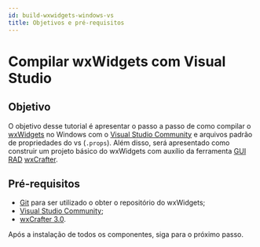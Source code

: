 ```yaml
---
id: build-wxwidgets-windows-vs
title: Objetivos e pré-requisitos
---
```


# Compilar wxWidgets com Visual Studio

## Objetivo
O objetivo desse tutorial é apresentar o passo a passo de como compilar o [wxWidgets](https://www.wxwidgets.org/) no Windows com o [Visual Studio Community](https://visualstudio.microsoft.com/pt-br/vs/community/) e arquivos padrão de propriedades do vs (`.props`). Além disso, será apresentado como construir um projeto básico do wxWidgets com auxílio da ferramenta [GUI](https://pt.wikipedia.org/wiki/Interface_gr%C3%A1fica_do_utilizador) [RAD](https://pt.wikipedia.org/wiki/Desenvolvimento_r%C3%A1pido_de_aplica%C3%A7%C3%B5es) [wxCrafter](https://wxcrafter.codelite.org/).

## Pré-requisitos
- [Git](https://git-scm.com/) para ser utilizado o obter o repositório do wxWidgets;
- [Visual Studio Community](https://visualstudio.microsoft.com/pt-br/vs/community/);
- [wxCrafter 3.0](https://downloads.codelite.org/).

Após a instalação de todos os componentes, siga para o próximo passo.